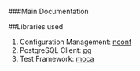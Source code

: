 ###Main Documentation

##Libraries used
1. Configuration Management: [nconf](https://www.npmjs.com/package/nconf)
2. PostgreSQL Client: [pg](https://www.npmjs.com/package/pg)
3. Test Framework: [moca](https://www.npmjs.com/package/mocha)